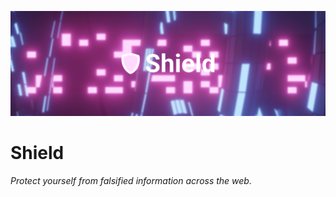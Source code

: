 ![Shield Header](./assets/shield-header.png)
# Shield
*Protect yourself from falsified information across the web.*
